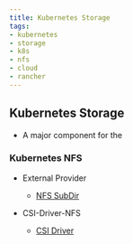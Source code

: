 ```yaml
---
title: Kubernetes Storage
tags:
- kubernetes
- storage
- k8s
- nfs
- cloud
- rancher
---
```


## Kubernetes Storage

- A major component for the

### Kubernetes NFS

- External Provider
  - [NFS SubDir](https://github.com/kubernetes-sigs/nfs-subdir-external-provisioner)

- CSI-Driver-NFS
  - [CSI Driver](https://github.com/kubernetes-csi/csi-driver-nfs)
